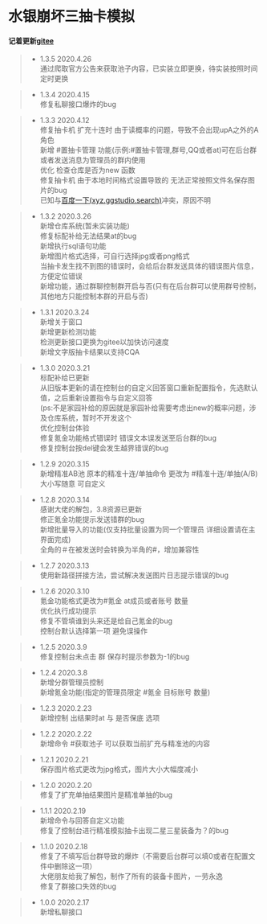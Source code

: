 # 水银崩坏三抽卡模拟
#### 记着更新[gitee](https://gitee.com/Hellobaka/BH3rdGachaSimulator)
>* 1.3.5 2020.4.26<br>
通过爬取官方公告来获取池子内容，已实装立即更换，待实装按照时间定时更换<br>

>* 1.3.4 2020.4.15<br>
修复私聊接口爆炸的bug<br>

>* 1.3.3 2020.4.12<br>
修复抽卡机 扩充十连时 由于读概率的问题，导致不会出现upA之外的A角色<br>
新增 #置抽卡管理 功能(示例:#置抽卡管理,群号,QQ或者at)可在后台群或者发送消息为管理员的群内使用<br>
优化 检查仓库是否为new 函数<br>
修复抽卡机 由于本地时间格式设置导致的 无法正常按照文件名保存图片的bug<br>
已知与[百度一下(xyz.ggstudio.search)](https://cqp.cc/t/45328)冲突，原因不明<br>

>* 1.3.2 2020.3.26<br>
新增仓库系统(暂未实装功能)<br>
修复标配补给无法结果at的bug<br>
新增执行sql语句功能<br>
新增图片格式选择，可自行选择jpg或者png格式<br>
当抽卡发生找不到图的错误时，会给后台群发送具体的错误图片信息，方便定位错误<br>
新增功能，通过群聊控制群开启与否(只有在后台群可以使用群号控制，其他地方只能控制本群的开启与否)<br>

>* 1.3.1 2020.3.24<br>
新增关于窗口<br>
新增更新检测功能<br>
检测更新接口更换为gitee以加快访问速度<br>
新增文字版抽卡结果以支持CQA<br>

>* 1.3.0 2020.3.21<br>
标配补给已更新<br>
从旧版本更新的请在控制台的自定义回答窗口重新配置指令，先选默认值，之后重新设置指令与自定义回答<br>
(ps:不是家园补给的原因就是家园补给需要考虑出new的概率问题，涉及仓库系统，暂时不开发这个<br>
优化控制台体验<br>
修复氪金功能格式错误时 错误文本误发送至后台群的bug<br>
修复控制台按del键会发生越界错误的bug<br>

>* 1.2.9 2020.3.15<br>
新增精准AB池 原本的精准十连/单抽命令 更改为 #精准十连/单抽(A/B)大小写随意 可自定义<br>

>* 1.2.8 2020.3.14<br>
感谢大佬的解包，3.8资源已更新<br>
修正氪金功能提示发送错群的bug<br>
新增批量导入的功能(仅支持批量设置为同一个管理员 详细设置请在主界面完成)<br>
全角的＃在被发送时会转换为半角的#，增加兼容性<br>

>* 1.2.7 2020.3.13<br>
使用新路径拼接方法，尝试解决发送图片日志提示错误的bug<br>

>* 1.2.6 2020.3.10<br>
氪金功能格式更改为#氪金 at成员或者账号 数量<br>
优化执行成功提示<br>
修复不管填谁到头来还是给自己氪金的bug<br>
控制台默认选择第一项 避免误操作<br>

>* 1.2.5 2020.3.9<br>
修复控制台未点击 群 保存时提示参数为-1的bug<br>

>* 1.2.4 2020.3.8<br>
新增分群管理员控制<br>
新增氪金功能(指定的管理员限定 #氪金 目标账号 数量)<br>

>* 1.2.3 2020.2.23<br>
新增控制 出结果时at 与 是否保底 选项<br>

>* 1.2.2 2020.2.22<br>
新增命令 #获取池子 可以获取当前扩充与精准池的内容<br>

>* 1.2.1 2020.2.21<br>
保存图片格式更改为jpg格式，图片大小大幅度减小<br>

>* 1.2.0 2020.2.20<br>
修复了扩充单抽结果图片是精准单抽的bug<br>

>* 1.1.1 2020.2.19<br>
新增命令与回答自定义功能<br>
修复了控制台进行精准模拟抽卡出现二星三星装备为？的bug<br>

>* 1.1.0 2020.2.18<br>
修复了不填写后台群导致的爆炸（不需要后台群可以填0或者在配置文件中删除这一项）<br>
大佬朋友给我了解包，制作了所有的装备卡图片，一劳永逸<br>
修复了群接口失效的bug<br>

>* 1.0.0 2020.2.17<br>
新增私聊接口<br>
